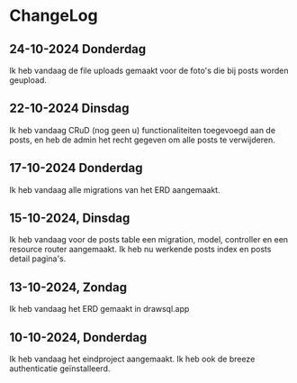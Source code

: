 # ChangeLog

## 24-10-2024 Donderdag

Ik heb vandaag de file uploads gemaakt voor de foto's die bij posts worden geupload.

## 22-10-2024 Dinsdag

Ik heb vandaag CRuD (nog geen u) functionaliteiten toegevoegd aan de posts, en heb de admin het recht gegeven om alle posts te verwijderen.

## 17-10-2024 Donderdag

Ik heb vandaag alle migrations van het ERD aangemaakt.

## 15-10-2024, Dinsdag

Ik heb vandaag voor de posts table een migration, model, controller en een resource router aangemaakt. Ik heb nu werkende posts index en posts detail pagina's.

## 13-10-2024, Zondag

Ik heb vandaag het ERD gemaakt in drawsql.app

## 10-10-2024, Donderdag

Ik heb vandaag het eindproject aangemaakt. Ik heb ook de breeze authenticatie geïnstalleerd.
